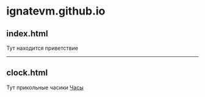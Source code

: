# ignatevm.github.io
## index.html
Тут находится приветствие
***
## clock.html
Тут прикольные часики
[Часы](https://ignatevm.github.io/clock.html "Часы")
